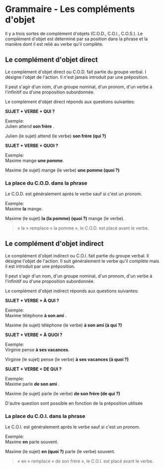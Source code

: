 # Grammaire - Les compléments d'objet

Il y a trois sortes de complément d'objets (C.O.D., C.O.I., C.O.S.).
Le complément d'objet est déterminé par sa position dans la phrase et la manière dont il est relié au verbe qu'il complète.

## Le complément d'objet direct

Le complément d'objet direct ou C.O.D. fait partie du groupe verbal.
I désigne l'objet de l'action. Il n'est jamais introduit par une préposition.

Il peut s'agir d'un nom, d'un groupe nominal, d'un pronom, d'un verbe à l'infinitif ou d'une proposition subordonnée.

Le complément d'objet direct réponds aux questions suivantes:

**SUJET + VERBE + QUI ?**

Exemple:  
Julien attend **son frère** .

Julien (le sujet) attend (le verbe) **son frère (qui ?)**

**SUJET + VERBE + QUOI ?**

Exemple:  
Maxime mange **une pomme**.

Maxime (le sujet) mange (le verbe) **une pomme (quoi ?)**

### La place du C.O.D. dans la phrase

Le C.O.D. est généralement après le verbe sauf si c'est un pronom.

Exemple:  
Maxime **la** mange.

Maxime (le sujet) **la (la pomme) (quoi ?)** mange (le verbe).

> « la » remplace « la pomme », le C.O.D. est placé avant le verbe.

## Le complément d'objet indirect

Le complément d'objet indirect ou C.O.I. fait partie du groupe verbal.
Il désigne l'objet de l'action.
Il suit généralement le verbe qu'il complète mais il est introduit par une préposition.

Il peut s'agir d'un nom, d'un groupe nominal, d'un pronom, d'un verbe à l'infinitif ou d'une proposition subordonnée.

Le complément d'objet indirect réponds aux questions suivantes:

**SUJET + VERBE + À QUI ?**

Exemple:  
Maxime téléphone **à son ami** .

Maxime (le sujet) téléphone (le verbe) **à son ami (à qui ?)**

**SUJET + VERBE + À QUOI ?**

Exemple:  
Virginie pense **à ses vacances**.

Virginie (le sujet) pense (le verbe) **à ses vacances (à quoi ?)**

**SUJET + VERBE + DE QUI ?**

Exemple:  
Maxime parle **de son ami** .

Maxime (le sujet) parle (le verbe) **de son frère (de qui ?)**

D'autre question sont possible en fonction de la préposition utilisée

### La place du C.O.I. dans la phrase

Le C.O.I. est généralement après le verbe sauf si c'est un pronom.

Exemple:  
Maxime **en** parle souvent.

Maxime (le sujet) **en (quoi ?)** parle (le verbe) souvent.

> « en » remplace « de son frère », le C.O.I. est placé avant le verbe.
